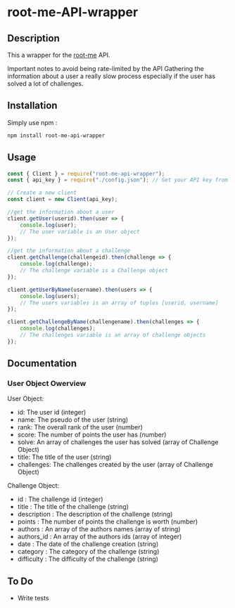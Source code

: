 # root-me-API-wrapper

## Description

This a wrapper for the [root-me](https://root-me.org) API.

Important notes to avoid being rate-limited by the API Gathering the information about a user a really slow process especially if the user has solved a lot of challenges.

## Installation

Simply use npm :

```bash
npm install root-me-api-wrapper
```

## Usage

```javascript
const { Client } = require("root-me-api-wrapper");
const { api_key } = require("./config.json"); // Get your API key from https://www.root-me.org/?page=preferences

// Create a new client
const client = new Client(api_key);

//get the information about a user
client.getUser(userid).then(user => {
    console.log(user);
    // The user variable is an User object
});

//get the information about a challenge
client.getChallenge(challengeid).then(challenge => {
    console.log(challenge);
    // The challenge variable is a Challenge object
});

client.getUserByName(username).then(users => {
    console.log(users);
    // The users variables is an array of tuples [userid, username]
});

client.getChallengeByName(challengename).then(challenges => {
    console.log(challenges);
    // The challenges variable is an array of challenge objects
});
```

## Documentation

### User Object Owerview

User Object:
* id: The user id (integer)
* name: The pseudo of the user (string)
* rank: The overall rank of the user (number)
* score: The number of points the user has (number)
* solve: An array of challenges the user has solved (array of Challenge Object)
* title: The title of the user (string)
* challenges: The challenges created by the user (array of Challenge Object)

Challenge Object:
* id : The challenge id (integer)
* title : The title of the challenge (string)
* description : The description of the challenge (string)
* points : The number of points the challenge is worth (number)
* authors : An array of the authors names (array of string)
* authors_id : An array of the authors ids (array of integer)
* date : The date of the challenge creation (string)
* category : The category of the challenge (string)
* difficulty : The difficulty of the challenge (string)

## To Do

* Write tests
